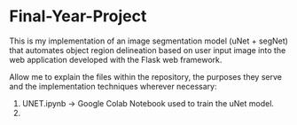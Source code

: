 # Final-Year-Project
This is my implementation of an image segmentation model (uNet + segNet) that automates object region delineation based on user input image into the web application developed with the Flask web framework.

Allow me to explain the files within the repository, the purposes they serve and the implementation techniques wherever necessary:
1. UNET.ipynb -> Google Colab Notebook used to train the uNet model.
2. 
